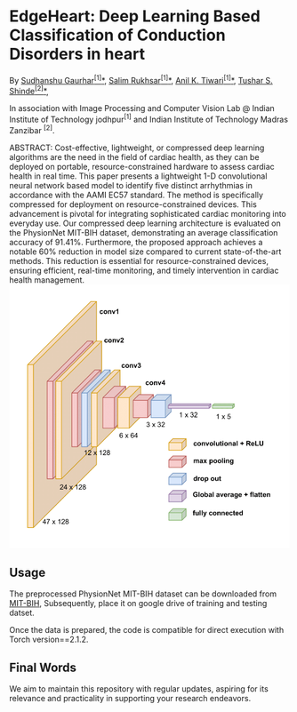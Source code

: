 

# EdgeHeart: Deep Learning Based Classification of Conduction Disorders in heart

By [Sudhanshu Gaurhar<sup>[1]</sup><span>&#42;</span>](https://www.linkedin.com/in/salim-rukhsar-10845282/),
[Salim Rukhsar<sup>[1]</sup><span>&#42;</span>](https://www.linkedin.com/in/sudhanshu-gaurhar-20253273/),
[Anil K. Tiwari<sup>[1]</sup><span>&#42;</span>](http://home.iitj.ac.in/~akt/),
[Tushar S. Shinde<sup>[2]</sup><span>&#42;</span>](https://www.linkedin.com/in/tushar-shinde-phd/),


In association with Image Processing and Computer Vision Lab @ Indian Institute of Technology jodhpur<sup>[1]</sup> and Indian Institute of Technology Madras Zanzibar <sup>[2]</sup>.

ABSTRACT: Cost-effective, lightweight, or compressed deep learning algorithms are the need in the field of cardiac health, as they can be deployed on portable, resource-constrained hardware to assess cardiac health in real time. This paper presents a lightweight 1-D convolutional neural network based model to identify five distinct arrhythmias in accordance with the AAMI EC57 standard. The method is specifically compressed for deployment on resource-constrained devices. This advancement is pivotal for integrating sophisticated cardiac monitoring into everyday use. Our compressed deep learning architecture is evaluated on the PhysionNet MIT-BIH dataset, demonstrating an average classification accuracy of 91.41\%. Furthermore, the proposed approach achieves a notable 60\% reduction in model size compared to current state-of-the-art methods. This reduction is essential for resource-constrained devices, ensuring efficient, real-time monitoring, and timely intervention in cardiac health management. ![0.5](IPTA.png)
## Usage

The preprocessed PhysionNet MIT-BIH dataset can be downloaded from [MIT-BIH](https://www.kaggle.com/datasets/shayanfazeli/heartbeat), Subsequently, place it on google drive of training and testing datset.

Once the data is prepared, the code is compatible for direct execution with Torch version==2.1.2.
## Final Words
We aim to maintain this repository with regular updates, aspiring for its relevance and practicality in supporting your research endeavors. 
